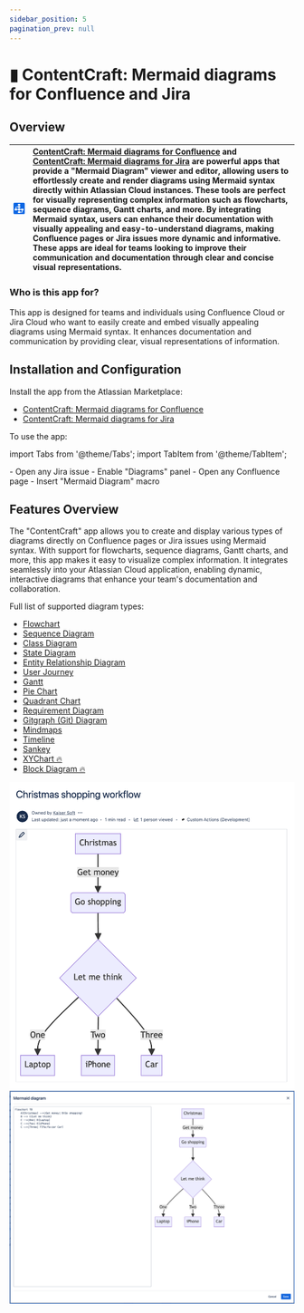 ```yaml
---
sidebar_position: 5
pagination_prev: null
---
```


# ▮ ContentCraft: Mermaid diagrams for Confluence and Jira

## Overview

| ![](./img/cc-logo.png) | [ContentCraft: Mermaid diagrams for Confluence](https://marketplace.atlassian.com/apps/1235105) and [ContentCraft: Mermaid diagrams for Jira](https://marketplace.atlassian.com/apps/1235178) are powerful apps that provide a "Mermaid Diagram" viewer and editor, allowing users to effortlessly create and render diagrams using Mermaid syntax directly within Atlassian Cloud instances. These tools are perfect for visually representing complex information such as flowcharts, sequence diagrams, Gantt charts, and more. By integrating Mermaid syntax, users can enhance their documentation with visually appealing and easy-to-understand diagrams, making Confluence pages or Jira issues more dynamic and informative. These apps are ideal for teams looking to improve their communication and documentation through clear and concise visual representations. |
|---|:---|


### Who is this app for?

This app is designed for teams and individuals using Confluence Cloud or Jira Cloud who want to easily create and embed visually appealing diagrams using Mermaid syntax. It enhances documentation and communication by providing clear, visual representations of information.


## Installation and Configuration

Install the app from the Atlassian Marketplace:

-  [ContentCraft: Mermaid diagrams for Confluence](https://marketplace.atlassian.com/apps/1235105)
-  [ContentCraft: Mermaid diagrams for Jira](https://marketplace.atlassian.com/apps/1235178)


To use the app:

import Tabs from '@theme/Tabs';
import TabItem from '@theme/TabItem';

<Tabs>
  <TabItem value="jira" label="In Jira version" default>
    - Open any Jira issue
    - Enable "Diagrams" panel
  </TabItem>
  <TabItem value="conf" label="In Confluence version">
    - Open any Confluence page
    - Insert "Mermaid Diagram" macro
  </TabItem>
</Tabs>


## Features Overview

The "ContentCraft" app allows you to create and display various types of diagrams directly on Confluence pages or Jira issues using Mermaid syntax. With support for flowcharts, sequence diagrams, Gantt charts, and more, this app makes it easy to visualize complex information. It integrates seamlessly into your Atlassian Cloud application, enabling dynamic, interactive diagrams that enhance your team's documentation and collaboration.

Full list of supported diagram types:
- [Flowchart](./mermaid-syntax/flowcharts.md)
- [Sequence Diagram](./mermaid-syntax/sequence-diagrams.md)
- [Class Diagram](./mermaid-syntax/class-diagrams.md)
- [State Diagram](./mermaid-syntax/state-diagrams.md)
- [Entity Relationship Diagram](./mermaid-syntax/entity-relationship-diagrams.md)
- [User Journey](./mermaid-syntax/user-journey-diagram.md)
- [Gantt](./mermaid-syntax/gantt-diagrams.md)
- [Pie Chart](./mermaid-syntax/pie-chart-diagrams.md)
- [Quadrant Chart](./mermaid-syntax/quadrant-chart.md)
- [Requirement Diagram](./mermaid-syntax/requirement-diagram.md)
- [Gitgraph (Git) Diagram](./mermaid-syntax/)
- [Mindmaps](./mermaid-syntax/mindmap.md)
- [Timeline](./mermaid-syntax/timeline.md)
- [Sankey](./mermaid-syntax/sankey-diagram.md)
- [XYChart 🔥](./mermaid-syntax/xy-chart.md)
- [Block Diagram 🔥](./mermaid-syntax/block-diagrams-documentation.md)

![](./img/screenshot-1.png)
![](./img/screenshot-2.png)